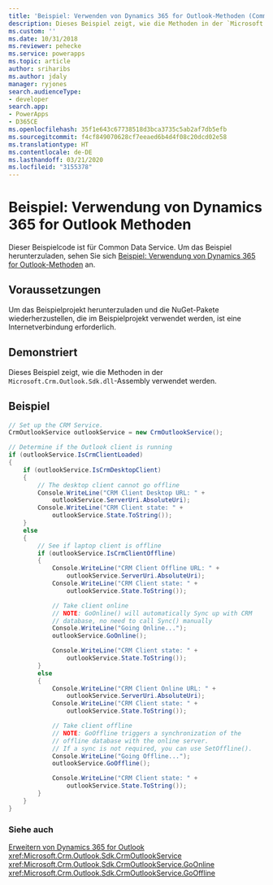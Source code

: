 ```yaml
---
title: 'Beispiel: Verwenden von Dynamics 365 for Outlook-Methoden (Common Data Service) | Microsoft Docs'
description: Dieses Beispiel zeigt, wie die Methoden in der `Microsoft.Crm.Outlook.Sdk.dll`-Assembly verwendet werden.
ms.custom: ''
ms.date: 10/31/2018
ms.reviewer: pehecke
ms.service: powerapps
ms.topic: article
author: sriharibs
ms.author: jdaly
manager: ryjones
search.audienceType:
- developer
search.app:
- PowerApps
- D365CE
ms.openlocfilehash: 35f1e643c67738518d3bca3735c5ab2af7db5efb
ms.sourcegitcommit: f4cf849070628cf7eeaed6b4d4f08c20dcd02e58
ms.translationtype: HT
ms.contentlocale: de-DE
ms.lasthandoff: 03/21/2020
ms.locfileid: "3155378"
---
```

# <a name="sample-use-dynamics-365-for-outlook-methods"></a>Beispiel: Verwendung von Dynamics 365 for Outlook Methoden

Dieser Beispielcode ist für Common Data Service. Um das Beispiel herunterzuladen, sehen Sie sich [Beispiel: Verwendung von Dynamics 365 for Outlook-Methoden](https://msdn.microsoft.com/library/gg309513.aspx) an.

## <a name="prerequisites"></a>Voraussetzungen

Um das Beispielprojekt herunterzuladen und die NuGet-Pakete wiederherzustellen, die im Beispielprojekt verwendet werden, ist eine Internetverbindung erforderlich.
  
## <a name="demonstrates"></a>Demonstriert  
 Dieses Beispiel zeigt, wie die Methoden in der `Microsoft.Crm.Outlook.Sdk.dll`-Assembly verwendet werden.  
  
## <a name="example"></a>Beispiel  

```csharp
// Set up the CRM Service.  
CrmOutlookService outlookService = new CrmOutlookService();

// Determine if the Outlook client is running
if (outlookService.IsCrmClientLoaded)
{
    if (outlookService.IsCrmDesktopClient)
    {
        // The desktop client cannot go offline
        Console.WriteLine("CRM Client Desktop URL: " +
            outlookService.ServerUri.AbsoluteUri);
        Console.WriteLine("CRM Client state: " +
            outlookService.State.ToString());
    }
    else
    {
        // See if laptop client is offline
        if (outlookService.IsCrmClientOffline)
        {
            Console.WriteLine("CRM Client Offline URL: " +
                outlookService.ServerUri.AbsoluteUri);
            Console.WriteLine("CRM Client state: " +
                outlookService.State.ToString());

            // Take client online
            // NOTE: GoOnline() will automatically Sync up with CRM
            // database, no need to call Sync() manually
            Console.WriteLine("Going Online...");
            outlookService.GoOnline();

            Console.WriteLine("CRM Client state: " +
                outlookService.State.ToString());
        }
        else
        {
            Console.WriteLine("CRM Client Online URL: " +
                outlookService.ServerUri.AbsoluteUri);
            Console.WriteLine("CRM Client state: " +
                outlookService.State.ToString());

            // Take client offline 
            // NOTE: GoOffline triggers a synchronization of the
            // offline database with the online server.
            // If a sync is not required, you can use SetOffline().
            Console.WriteLine("Going Offline...");
            outlookService.GoOffline();

            Console.WriteLine("CRM Client state: " +
                outlookService.State.ToString());
        }
    }
}
```
  
### <a name="see-also"></a>Siehe auch  

[Erweitern von Dynamics 365 for Outlook](extend-dynamics-365-outlook.md)<br />
<xref:Microsoft.Crm.Outlook.Sdk.CrmOutlookService><br />
<xref:Microsoft.Crm.Outlook.Sdk.CrmOutlookService.GoOnline><br />
<xref:Microsoft.Crm.Outlook.Sdk.CrmOutlookService.GoOffline>